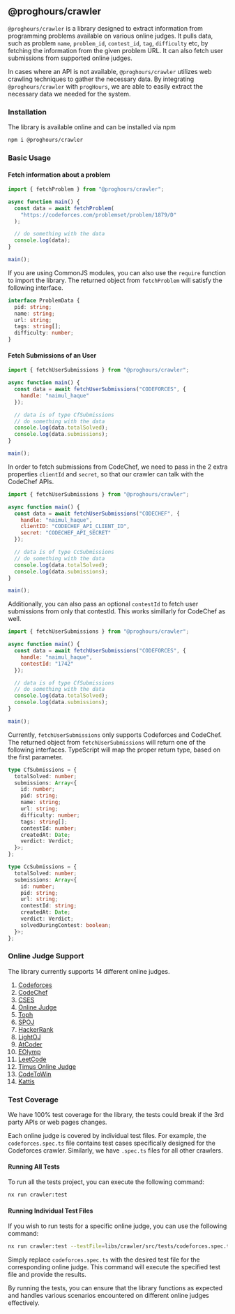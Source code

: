 ## @proghours/crawler

`@proghours/crawler` is a library designed to extract information from programming problems available on various online judges. It pulls data, such as problem `name`, `problem_id`, `contest_id`, `tag`, `difficulty` etc, by fetching the information from the given problem URL. It can also fetch user submissions from supported online judges.

In cases where an API is not available, `@proghours/crawler` utilizes web crawling techniques to gather the necessary data. By integrating `@proghours/crawler` with `progHours`, we are able to easily extract the necessary data we needed for the system.

### Installation

The library is available online and can be installed via npm

```bash
npm i @proghours/crawler
```

### Basic Usage

#### Fetch information about a problem

```js
import { fetchProblem } from "@proghours/crawler";

async function main() {
  const data = await fetchProblem(
    "https://codeforces.com/problemset/problem/1879/D"
  );

  // do something with the data
  console.log(data);
}

main();
```

If you are using CommonJS modules, you can also use the `require` function to import the library. The returned object from `fetchProblem` will satisfy the following interface.

```ts
interface ProblemData {
  pid: string;
  name: string;
  url: string;
  tags: string[];
  difficulty: number;
}
```

#### Fetch Submissions of an User

```js
import { fetchUserSubmissions } from "@proghours/crawler";

async function main() {
  const data = await fetchUserSubmissions("CODEFORCES", {
    handle: "naimul_haque"
  });

  // data is of type CfSubmissions
  // do something with the data
  console.log(data.totalSolved);
  console.log(data.submissions);
}

main();
```

In order to fetch submissions from CodeChef, we need to pass in the 2 extra properties `clientId` and `secret`, so that our crawler can talk with the CodeChef APIs.

```js
import { fetchUserSubmissions } from "@proghours/crawler";

async function main() {
  const data = await fetchUserSubmissions("CODECHEF", {
    handle: "naimul_haque",
    clientID: "CODECHEF_API_CLIENT_ID",
    secret: "CODECHEF_API_SECRET"
  });

  // data is of type CcSubmissions
  // do something with the data
  console.log(data.totalSolved);
  console.log(data.submissions);
}

main();
```

Additionally, you can also pass an optional `contestId` to fetch user submissions from only that contestId. This works simillarly for CodeChef as well.

```js
import { fetchUserSubmissions } from "@proghours/crawler";

async function main() {
  const data = await fetchUserSubmissions("CODEFORCES", {
    handle: "naimul_haque",
    contestId: "1742"
  });

  // data is of type CfSubmissions
  // do something with the data
  console.log(data.totalSolved);
  console.log(data.submissions);
}

main();
```

Currently, `fetchUserSubmissions` only supports Codeforces and CodeChef. The returned object from `fetchUserSubmissions` will return one of the following interfaces. TypeScript will map the proper return type, based on the first parameter.

```ts
type CfSubmissions = {
  totalSolved: number;
  submissions: Array<{
    id: number;
    pid: string;
    name: string;
    url: string;
    difficulty: number;
    tags: string[];
    contestId: number;
    createdAt: Date;
    verdict: Verdict;
  }>;
};

type CcSubmissions = {
  totalSolved: number;
  submissions: Array<{
    id: number;
    pid: string;
    url: string;
    contestId: string;
    createdAt: Date;
    verdict: Verdict;
    solvedDuringContest: boolean;
  }>;
};
```

### Online Judge Support

The library currently supports 14 different online judges.

1. [Codeforces](https://codeforces.com)
2. [CodeChef](https://www.codechef.com)
3. [CSES](https://cses.fi)
4. [Online Judge](https://onlinejudge.org)
5. [Toph](https://toph.co)
6. [SPOJ](https://www.spoj.com)
7. [HackerRank](https://www.hackerrank.com)
8. [LightOJ](http://lightoj.com)
9. [AtCoder](https://atcoder.jp)
10. [EOlymp](https://www.eolymp.com)
11. [LeetCode](https://leetcode.com)
12. [Timus Online Judge](http://acm.timus.ru)
13. [CodeToWin](https://codeto.win)
14. [Kattis](https://open.kattis.com)

### Test Coverage

We have 100% test coverage for the library, the tests could break if the 3rd party APIs or web pages changes.

Each online judge is covered by individual test files. For example, the `codeforces.spec.ts` file contains test cases specifically designed for the Codeforces crawler. Similarly, we have `.spec.ts` files for all other crawlers.

#### Running All Tests

To run all the tests project, you can execute the following command:

```bash
nx run crawler:test
```

#### Running Individual Test Files

If you wish to run tests for a specific online judge, you can use the following command:

```bash
nx run crawler:test --testFile=libs/crawler/src/tests/codeforces.spec.ts
```

Simply replace `codeforces.spec.ts` with the desired test file for the corresponding online judge. This command will execute the specified test file and provide the results.

By running the tests, you can ensure that the library functions as expected and handles various scenarios encountered on different online judges effectively.
